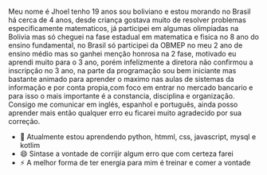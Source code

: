 Meu nome é Jhoel tenho 19 anos sou boliviano e estou morando no Brasil há cerca de 4 anos, desde criança gostava muito de resolver problemas especificamente matematicos, já participei em algumas olimpiadas 
na Bolivia mas só cheguei na fase estadual em matematica e fisica no 8 ano do ensino fundamental, no Brasil só participei da OBMEP no meu 2 ano de ensino médio mas so ganhei menção honrosa na 2 fase, motivado eu 
aprendi muito para o 3 ano, porém infelizmente a diretora não confirmou a inscripção no 3 ano, na parte da programação sou bem iniciante mas bastante animado para aprender o maximo nas aulas de sistemas da 
informação e por conta propia,com foco em entrar no mercado bancario e para isso o mais importante é a constancia, disciplina e organização. Consigo me comunicar em inglés, espanhol e português, ainda posso 
aprender mais então qualquer erro eu ficarei muito agradecido por sua correção.

- 🌱 Atualmente estou aprendendo python, htmml, css, javascript, mysql e kotlim
- 😄 Sintase a vontade de corrijir algum erro que com certeza farei 
- ⚡ A melhor forma de ter energia para mim é treinar e comer a vontade
